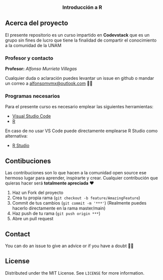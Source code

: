 <p align="center">
  <h3 align="center"> Introducción a R</h3>
</p>

<!-- ABOUT THE PROJECT -->
## Acerca del proyecto

El presente repositorio es un curso impartido en **Codevstack** que es un grupo sin fines de lucro que tiene la finalidad de compartir el conocimiento a la comunidad de la UNAM



### Profesor y contacto

**Profesor:** *Alfonso Murrieta Villegas*

Cualquier duda o aclaración puedes levantar un issue en github o mandar un correo a alfonsomvmx@outlook.com ✌🏻


### Programas necesarios 

Para el presente curso es necesario emplear las siguientes herramientas:

- [Visual Studio Code](https://code.visualstudio.com)
- [R](https://www.r-project.org)

En caso de no usar VS Code puede directamente emplearse R Studio como alternativa:

- [R Studio](https://www.rstudio.com)



<!-- GETTING STARTED 
### Installation

1. Get a free API Key at [https://example.com](https://example.com)
2. Clone the repo
   ```sh
   git clone https://github.com/your_username_/Project-Name.git
   ```
3. Install NPM packages
   ```sh
   npm install
   ```
4. Enter your API in `config.js`
   ```JS
   const API_KEY = 'ENTER YOUR API'; 
  ``` 
--> 
  
## Contibuciones

Las contribuciones son lo que hacen a la comunidad open source ese hermoso lugar para aprender, inspirarte y crear. Cualquier contribución que quieras hacer será **totalmente apreciada** ❤️

1. Haz un Fork del proyecto
2. Crea tu propia rama (`git checkout -b feature/AmazingFeature`)
3. Commit de tus cambios (`git commit -m '***'`) (Realmente puedes hacerlo directamente en la rama master/main)
4. Haz push de tu rama (`git push origin ***`)  
5. Abre un pull request


## Contact
You can do an issue to give an advice or if you have a doubt ✌🏻

## License
Distributed under the MIT License. See `LICENSE` for more information.
